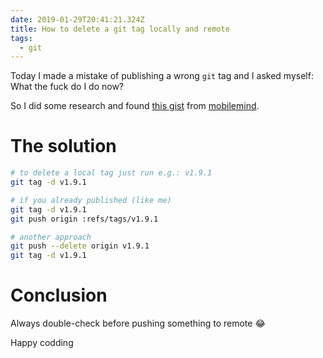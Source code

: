 ```yaml
---
date: 2019-01-29T20:41:21.324Z
title: How to delete a git tag locally and remote
tags:
  - git
---
```

Today I made a mistake of publishing a wrong `git` tag and I asked myself: What the fuck do I do now?

So I did some research and found [this gist](https://gist.github.com/mobilemind/7883996) from [mobilemind](https://gist.github.com/mobilemind).

# The solution

```sh
# to delete a local tag just run e.g.: v1.9.1
git tag -d v1.9.1

# if you already published (like me)
git tag -d v1.9.1
git push origin :refs/tags/v1.9.1

# another approach
git push --delete origin v1.9.1
git tag -d v1.9.1
```

# Conclusion

Always double-check before pushing something to remote 😂

Happy codding
